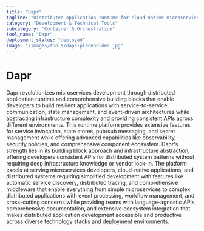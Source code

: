```yaml
---
title: "Dapr"
tagline: "Distributed application runtime for cloud-native microservices development"
category: "Development & Technical Tools"
subcategory: "Container & Orchestration"
tool_name: "Dapr"
deployment_status: "deployed"
image: "/images/tools/dapr-placeholder.jpg"
---
```


# Dapr

Dapr revolutionizes microservices development through distributed application runtime and comprehensive building blocks that enable developers to build resilient applications with service-to-service communication, state management, and event-driven architectures while abstracting infrastructure complexity and providing consistent APIs across different environments. This runtime platform provides extensive features for service invocation, state stores, pub/sub messaging, and secret management while offering advanced capabilities like observability, security policies, and comprehensive component ecosystem. Dapr's strength lies in its building block approach and infrastructure abstraction, offering developers consistent APIs for distributed system patterns without requiring deep infrastructure knowledge or vendor lock-in. The platform excels at serving microservices developers, cloud-native applications, and distributed systems requiring simplified development with features like automatic service discovery, distributed tracing, and comprehensive middleware that enable everything from simple microservices to complex distributed applications with event processing, workflow management, and cross-cutting concerns while providing teams with language-agnostic APIs, comprehensive documentation, and extensive ecosystem integration that makes distributed application development accessible and productive across diverse technology stacks and deployment environments.